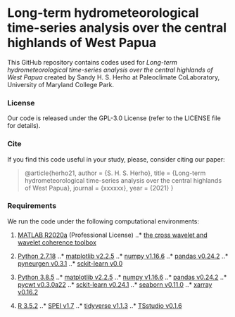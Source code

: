 # Long-term hydrometeorological time-series analysis over the central highlands of West Papua
This GitHub repository contains codes used for *Long-term hydrometeorological time-series analysis over the central highlands of West Papua* created by Sandy H. S. Herho at Paleoclimate CoLaboratory, University of Maryland College Park.

### License

Our code is released under the GPL-3.0 License (refer to the LICENSE file for details).

### Cite

If you find this code useful in your study, please, consider citing our paper:

>@article{herho21,
>         author  = {S. H. S. Herho},
>         title   = {Long-term hydrometeorological time-series analysis over the central highlands of West Papua},
>         journal = {xxxxxx},
>         year    = {2021}
>         }

### Requirements

We run the code under the following computational environments:

1. [MATLAB R2020a](https://www.mathworks.com/products/matlab.html) (Professional License)
..* [the cross wavelet and wavelet coherence toolbox](https://sites.google.com/a/glaciology.net/grinsted/wavelet-coherence)

2. [Python 2.7.18](https://www.python.org/)
..* [matplotlib v2.2.5](https://matplotlib.org/)
..* [numpy v1.16.6](https://numpy.org/)
..* [pandas v0.24.2](https://pandas.pydata.org/)
..* [pyneurgen v0.3.1](https://jacksonpradolima.github.io/PyNeurGen/)
..* [sckit-learn v0.0](https://scikit-learn.org/)

3. [Python 3.8.5](https://www.python.org/)
..* [matplotlib v2.2.5](https://matplotlib.org/)
..* [numpy v1.16.6](https://numpy.org/)
..* [pandas v0.24.2](https://pandas.pydata.org/)
..* [pycwt v0.3.0a22](https://pycwt.readthedocs.io/)
..* [sckit-learn v0.24.1](https://scikit-learn.org/)
..* [seaborn v0.11.0](https://seaborn.pydata.org/)
..* [xarray v0.16.2](http://xarray.pydata.org/)

4. [R 3.5.2](https://www.r-project.org/)
..* [SPEI v1.7](https://cran.r-project.org/web/packages/SPEI/index.html)
..* [tidyverse v1.1.3](https://www.tidyverse.org/)
..* [TSstudio v0.1.6](https://ramikrispin.github.io/TSstudio/)
